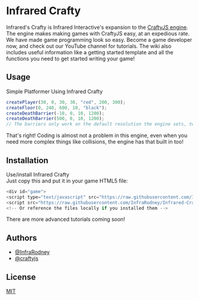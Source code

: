 
# Infrared Crafty

Infrared's Crafty is Infrared Interactive's expansion to the [CraftyJS engine](https://github.com/craftyjs/Crafty). The engine makes making games with CraftyJS easy, at an expedious rate. We have made game programming look so easy. Become a game developer now, and check out our YouTube channel for tutorials. The wiki also includes useful information like a getting started template and all the functions you need to get started writing your game!
## Usage
Simple Platformer Using Infrared Crafty
```javascript
createPlayer(30, 0, 30, 30, "red", 200, 300);
createFloor(0, 240, 600, 10, "black");
createDeathBarrier(-10, 0, 10, 1200);
createDeathBarrier(500, 0, 10, 1200);
// The barriers only work on the default resolution the engine sets, tweak their X and Y positions for your desired resolution
```
That's right! Coding is almost not a problem in this engine, even when you need more complex things like collisions, the engine has that built in too!


## Installation

Use/install Infrared Crafty\
Just copy this and put it in your game HTML5 file:
  ```javascript
  <div id="game">
  <script type="text/javascript" src="https://raw.githubusercontent.com/InfraRodney/Infrared-Crafty/main/crafty-min.js"></script>
  <script src="https://raw.githubusercontent.com/InfraRodney/Infrared-Crafty/main/core.js"></script>
  <!-- Or reference the files locally if you installed them -->
  ```
  There are more advanced tutorials coming soon!
## Authors

- [@InfraRodney](https://www.github.com/InfraRodney)
- [@craftyjs](https://github.com/craftyjs)
## License

[MIT](https://choosealicense.com/licenses/mit/)

